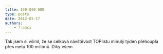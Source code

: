 ```yaml
---
title: 100 000 000
type: posts
date: 2012-05-17
authors:
    - franci
---
```

Tak jsem si všiml, že se celková návštěvost TOPlistu minulý týden přehoupla přes metu 100 miliónů. Díky všem.